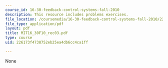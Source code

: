 ```yaml
---
course_id: 16-30-feedback-control-systems-fall-2010
description: This resource includes problems exercises.
file_location: /coursemedia/16-30-feedback-control-systems-fall-2010/226173f4738752eb25ea4db6cc4ca1ff_MIT16_30F10_rec03.pdf
file_type: application/pdf
layout: pdf
title: MIT16_30F10_rec03.pdf
type: course
uid: 226173f4738752eb25ea4db6cc4ca1ff

---
```

None
